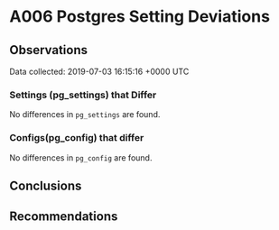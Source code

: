 # A006 Postgres Setting Deviations #

## Observations ##
Data collected: 2019-07-03 16:15:16 +0000 UTC  

### Settings (pg_settings) that Differ ###

No differences in `pg_settings` are found.

### Configs(pg_config) that differ ###

No differences in `pg_config` are found.



## Conclusions ##


## Recommendations ##


